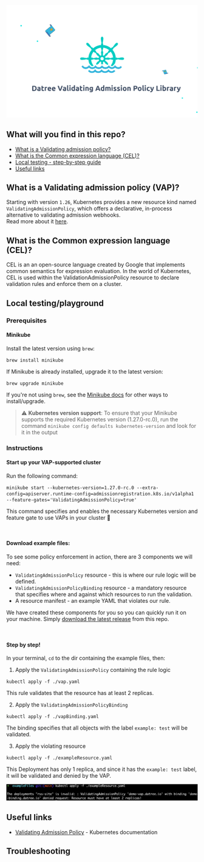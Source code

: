 ![vap-logo](resources/images/vap-logo2.png)

## What will you find in this repo?
* [What is a Validating admission policy?](#what-is-a-validating-admission-policy-vap)
* [What is the Common expression language (CEL)?](#what-is-the-common-expression-language-cel)
* [Local testing - step-by-step guide](#local-testingplayground)
* [Useful links](#useful-links)

## What is a Validating admission policy (VAP)?
Starting with version `1.26`, Kubernetes provides a new resource kind named `ValidatingAdmissionPolicy`, which offers a declarative, in-process alternative to validating admission webhooks.  
Read more about it [here](https://datree.slack.com/archives/D02S4JK41QD/p1687703168120579).

## What is the Common expression language (CEL)?
CEL is an an open-source language created by Google that implements common semantics for expression evaluation.
In the world of Kubernetes, CEL is used within the ValidationAdmissionPolicy resource to declare validation rules and enforce them on a cluster.

## Local testing/playground
### Prerequisites
#### Minikube
Install the latest version using `brew`:
```
brew install minikube
```
If Minikube is already installed, upgrade it to the latest version:
```
brew upgrade minikube
```
If you're not using `brew`, see the [Minikube docs](https://minikube.sigs.k8s.io/docs/start/) for other ways to install/upgrade.

> :warning: **Kubernetes version support**: To ensure that your Minikube supports the required Kubernetes version (1.27.0-rc.0), run the command `minikube config defaults kubernetes-version` and look for it in the output

### Instructions
#### Start up your VAP-supported cluster
Run the following command:
```
minikube start --kubernetes-version=1.27.0-rc.0 --extra-config=apiserver.runtime-config=admissionregistration.k8s.io/v1alpha1  --feature-gates='ValidatingAdmissionPolicy=true'
```
This command specifies and enables the necessary Kubernetes version and feature gate to use VAPs in your cluster 🥳

<br/>

#### Download example files:
To see some policy enforcement in action, there are 3 components we will need:
  * `ValidatingAdmissionPolicy` resource - this is where our rule logic will be defined.
  * `ValidatingAdmissionPolicyBinding` resource - a mandatory resource that specifies where and against which resources to run the validation. 
  * A resource manifest - an example YAML that violates our rule.

We have created these components for you so you can quickly run it on your machine. Simply [download the latest release](https://github.com/datreeio/validating-admission-policy/releases/latest/download/exampleFiles.zip) from this repo.

<br/>

#### Step by step!
In your terminal, `cd` to the dir containing the example files, then:
1. Apply the `ValidatingAdmissionPolicy` containing the rule logic
```
kubectl apply -f ./vap.yaml
```
This rule validates that the resource has at least 2 replicas.

2. Apply the `ValidatingAdmissionPolicyBinding`
```
kubectl apply -f ./vapBinding.yaml
```
The binding specifies that all objects with the label `example: test` will be validated.

3. Apply the violating resource
```
kubectl apply -f ./exampleResource.yaml
```
This Deployment has only 1 replica, and since it has the `example: test` label, it will be validated and denied by the VAP. 

![deny-msg](/resources/images/example-deny-msg.png)

## Useful links
* [Validating Admission Policy](https://kubernetes.io/docs/reference/access-authn-authz/validating-admission-policy/) - Kubernetes documentation

## Troubleshooting

